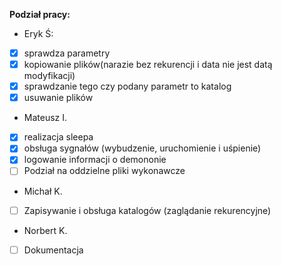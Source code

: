 **Podział pracy:**
- Eryk Ś:
- [x] sprawdza parametry 
- [x] kopiowanie plików(narazie bez rekurencji i data nie jest datą modyfikacji) 
- [x] sprawdzanie tego czy podany parametr to katalog
- [x] usuwanie plików

- Mateusz I.
- [x] realizacja sleepa 
- [x] obsługa sygnałów (wybudzenie, uruchomienie i uśpienie) 
- [x] logowanie informacji o demononie
- [ ] Podział na oddzielne pliki wykonawcze
     
-  Michał K.
- [ ]  Zapisywanie i obsługa katalogów (zaglądanie rekurencyjne)
 
-  Norbert K.
- [ ] Dokumentacja
